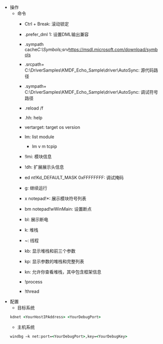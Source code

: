 
- 操作
    - 命令
        - Ctrl + Break: 滚动锁定
        - .prefer_dml 1: 设置DML输出兼容
        - .sympath cache*C:\Symbols;srv*https://msdl.microsoft.com/download/symbols
        - .srcpath+ C:\DriverSamples\KMDF_Echo_Sample\driver\AutoSync: 源代码路径
        - .sympath+ C:\DriverSamples\KMDF_Echo_Sample\driver\AutoSync: 调试符号路径
        - .reload /f
        - .hh: help

        - vertarget: target os version
        - lm: list module
            - lm v m tcpip
        - !lmi: 模块信息
        - !dh: 扩展展示头信息
        - ed nt!Kd_DEFAULT_MASK  0xFFFFFFFF: 调试掩码
        - g: 继续运行
        - x notepad!*: 展示模块符号列表
        - bm notepad!wWinMain:  设置断点
        - bl: 展示断电
        - k: 堆栈
        - ~: 线程
        - kb: 显示堆栈和前三个参数
        - kp: 显示参数的堆栈和完整列表
        - kn: 允许你查看堆栈，其中包含框架信息
        - !process
        - !thread
- 配置
    - 目标系统
    ```bat
    kdnet <YourHostIPAddress> <YourDebugPort> 
    ```
    - 主机系统
    ```bat
    windbg –k net:port=<YourDebugPort>,key=<YourDebugKey>
    ```

